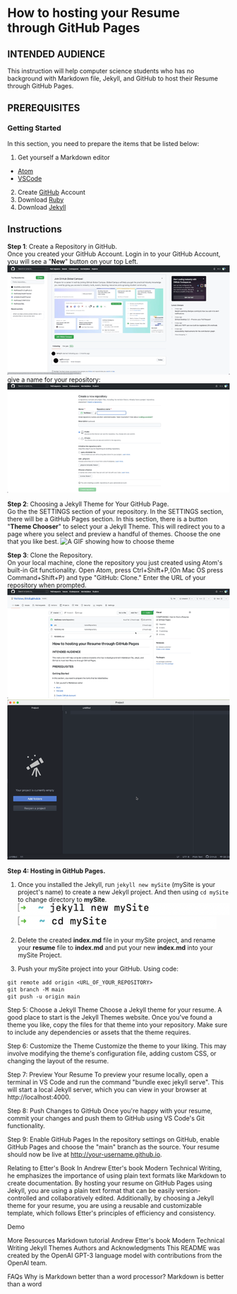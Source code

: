 # How to hosting your Resume through GitHub Pages

## INTENDED AUDIENCE
This instruction will help computer science students who has no background with Markdown file, Jekyll, and GitHub to host their Resume through GitHub Pages.

## PREREQUISITES
### Getting Started
In this section, you need to prepare the items that be listed below:
1. Get yourself a Markdown editor
  * [Atom](https://atom.io)
  * [VSCode](https://code.visualstudio.com/)
2. Create [GitHub](https://github.com/signup?ref_cta=Sign+up&ref_loc=header+logged+out&ref_page=%2F&source=header-home) Account
3. Download [Ruby](https://www.ruby-lang.org/en/downloads/)
4. Download [Jekyll](https://jekyllrb.com/docs/)

## Instructions
**Step 1**: Create a Repository in GitHub.  
Once you created your GitHub Account. Login in to your GitHub Account, you will see a "**New**" button on your top Left.
 ![A GIF showing the step 1](https://github.com/Wolfskee/EricS.github.io/blob/master/pic/createRepository.gif)  
 give a name for your repository:
 ![A GIF showing the give name of repository](https://github.com/Wolfskee/EricS.github.io/blob/master/pic/nameRepository.gif)

**Step 2**: Choosing a Jekyll Theme for Your GitHub Page.  
Go the the SETTINGS section of your repository. In the SETTINGS section, there will be a GitHub Pages section. In this section, there is a button "**Theme Chooser**" to select your a Jekyll Theme. This will redirect you to a page where you select and preview a handful of themes. Choose the one that you like best.
![A GIF showing how to choose theme]()



**Step 3**: Clone the Repository.  
On your local machine, clone the repository you just created using Atom's built-in Git functionality. Open Atom, press Ctrl+Shift+P,(On Mac OS press Command+Shift+P) and type "GitHub: Clone." Enter the URL of your repository when prompted.
 ![A GIF showing copy URL](https://github.com/Wolfskee/EricS.github.io/blob/master/pic/copyURL.gif)
 ![A GIF showing paste URL](https://github.com/Wolfskee/EricS.github.io/blob/master/pic/pasteURL.gif)

**Step 4: Hosting in GitHub Pages.**  
1. Once you installed the Jekyll, run `jekyll new mySite` (mySite is your project's name) to create a new Jekyll project. And then using `cd mySite` to change directory to **mySite**.
![A pic showing jekyll new mySite](https://github.com/Wolfskee/EricS.github.io/blob/master/pic/jekyllNew.jpg)
![A pic showing cd mySite](https://github.com/Wolfskee/EricS.github.io/blob/master/pic/cdMysite.jpg)

2. Delete the created **index.md** file in your mySite project, and rename your **resume** file to **index.md** and put your new **index.md** into your mySite Project.

3. Push your mySite project into your GitHub. Using code:  
```
git remote add origin <URL_OF_YOUR_REPOSITORY>  
git branch -M main   
git push -u origin main
```

Step 5: Choose a Jekyll Theme
Choose a Jekyll theme for your resume. A good place to start is the Jekyll Themes website. Once you've found a theme you like, copy the files for that theme into your repository. Make sure to include any dependencies or assets that the theme requires.

Step 6: Customize the Theme
Customize the theme to your liking. This may involve modifying the theme's configuration file, adding custom CSS, or changing the layout of the resume.

Step 7: Preview Your Resume
To preview your resume locally, open a terminal in VS Code and run the command "bundle exec jekyll serve". This will start a local Jekyll server, which you can view in your browser at http://localhost:4000.

Step 8: Push Changes to GitHub
Once you're happy with your resume, commit your changes and push them to GitHub using VS Code's Git functionality.

Step 9: Enable GitHub Pages
In the repository settings on GitHub, enable GitHub Pages and choose the "main" branch as the source. Your resume should now be live at http://your-username.github.io.

Relating to Etter's Book
In Andrew Etter's book Modern Technical Writing, he emphasizes the importance of using plain text formats like Markdown to create documentation. By hosting your resume on GitHub Pages using Jekyll, you are using a plain text format that can be easily version-controlled and collaboratively edited. Additionally, by choosing a Jekyll theme for your resume, you are using a reusable and customizable template, which follows Etter's principles of efficiency and consistency.

Demo

More Resources
Markdown tutorial
Andrew Etter's book Modern Technical Writing
Jekyll Themes
Authors and Acknowledgments
This README was created by the OpenAI GPT-3 language model with contributions from the OpenAI team.

FAQs
Why is Markdown better than a word processor?
Markdown is better than a word
